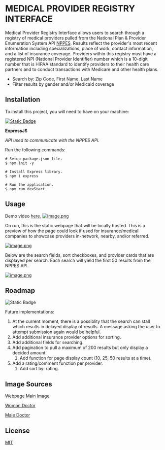 # MEDICAL PROVIDER REGISTRY INTERFACE

Medical Provider Registry Interface allows users to search through a registry of medical providers pulled from the National Plan & Provider Enumeration System API [NPPES](https://npiregistry.cms.hhs.gov/api-page). Results reflect the provider's most recent information including specializations, place of work, contact information, and a list of insurance coverage. Providers within this registry must have a registered NPI (National Provider Identifier) number which is a 10-digit number that is HIPAA standard to identify providers to their health care partners and to conduct transactions with Medicare and other health plans.

- Search by: Zip Code, First Name, Last Name
- Filter results by gender and/or Medicaid coverage

## Installation
To install this project, you will need to have on your machine:

[![Static Badge](https://img.shields.io/badge/node.js-j?style=flat)](https://nodejs.org/en/learn/getting-started/how-to-install-nodejs)

**ExpressJS**

*API used to communicate with the NPPES API.*

Run the following commands:

```
# Setup package.json file.
$ npm init -y

# Install Express library.
$ npm i express

# Run the application.
$ npm run devStart
```

## Usage

Demo video [here.](https://youtu.be/MrvJ5q61cbs)
[![image.png](https://i.postimg.cc/XqNwzqhW/image.png)](https://postimg.cc/jw9wWxt3)

On run, this is the static webpage that will be locally hosted. This is a preview of how the page could look if used for insurance/medical companies to showcase providers in-network, nearby, and/or referred.

[![image.png](https://i.postimg.cc/kgnYhGS2/image.png)](https://postimg.cc/MvFYnWdw)

Below are the search fields, sort checkboxes, and provider cards that are displayed per search. Each search will yield the first 50 results from the NPPES API.

[![image.png](https://i.postimg.cc/HnrdM3YC/image.png)](https://postimg.cc/T5vzMV5k)

## Roadmap

![Static Badge](https://img.shields.io/badge/02%2F07%2F24-blue)

Future implementations:

1. At the current moment, there is a possiblity that the search can stall which results in delayed display of results. A message asking the user to attempt submission again would be helpful.
2. Add additional insurance provider options for sorting.
3. Add additional fields for searching.
4. Add pagination to pull a maximum of 200 results but only display a decided amount.
    1. Add function for page display count (10, 25, 50 results at a time).
5. Add a rating/comment function per provider.
    1. Add sort by: rating.

## Image Sources
[Webpage Main Image](https://www.intelligentcio.com/north-america/2020/07/21/norton-healthcare-achieves-hipaa-compliance-and-scales-telehealth-offerings-with-beyondtrust-2/)

[Woman Doctor](https://www.rawpixel.com/image/13188551/png-healthcare-doctor-female-adult-generated-image-rawpixel)

[Male Doctor](https://www.rawpixel.com/image/13188686/png-healthcare-doctor-glasses-adult-generated-image-rawpixel)

## License

[MIT](https://choosealicense.com/licenses/mit/)